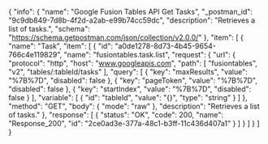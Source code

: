 {
  "info": {
    "name": "Google Fusion Tables API Get Tasks",
    "_postman_id": "9c9db849-7d8b-4f2d-a2ab-e99b74cc59dc",
    "description": "Retrieves a list of tasks.",
    "schema": "https://schema.getpostman.com/json/collection/v2.0.0/"
  },
  "item": [
    {
      "name": "Task",
      "item": [
        {
          "id": "a0de1278-8d73-4b45-9654-766c4e119829",
          "name": "fusiontables.task.list",
          "request": {
            "url": {
              "protocol": "http",
              "host": "www.googleapis.com",
              "path": [
                "fusiontables",
                "v2",
                "tables/:tableId/tasks"
              ],
              "query": [
                {
                  "key": "maxResults",
                  "value": "%7B%7D",
                  "disabled": false
                },
                {
                  "key": "pageToken",
                  "value": "%7B%7D",
                  "disabled": false
                },
                {
                  "key": "startIndex",
                  "value": "%7B%7D",
                  "disabled": false
                }
              ],
              "variable": [
                {
                  "id": "tableId",
                  "value": "{}",
                  "type": "string"
                }
              ]
            },
            "method": "GET",
            "body": {
              "mode": "raw"
            },
            "description": "Retrieves a list of tasks."
          },
          "response": [
            {
              "status": "OK",
              "code": 200,
              "name": "Response_200",
              "id": "2ce0ad3e-377a-48c1-b3ff-11c436d407a1"
            }
          ]
        }
      ]
    }
  ]
}